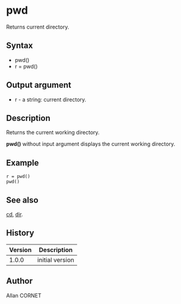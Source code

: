 

# pwd

Returns current directory.

## Syntax

- pwd()
- r = pwd()

## Output argument

 - r - a string: current directory.

## Description


  <p>Returns the current working directory.</p>
  <p><b>pwd()</b> without input argument displays the current working directory.</p>
  <p/>


## Example

```Nelson
r = pwd()
pwd()
```

## See also

[cd](cd.md), [dir](dir.md).
## History

|Version|Description|
|------|------|
|1.0.0|initial version|


## Author

Allan CORNET



